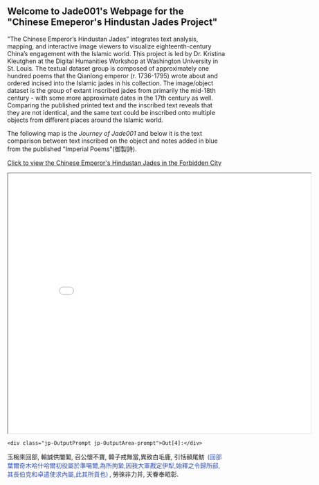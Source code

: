 ## Welcome to Jade001's Webpage for the "Chinese Emeperor's Hindustan Jades Project" ##
"The Chinese Emperor’s Hindustan Jades” integrates text analysis, mapping, and interactive image viewers to visualize eighteenth-century China’s engagement with the Islamic world. This project is led by Dr. Kristina Kleutghen at the Digital Humanities Workshop at Washington University in St. Louis. The textual dataset group is composed of approximately one hundred poems that the Qianlong emperor (r. 1736-1795) wrote about and ordered incised into the Islamic jades in his collection. The image/object dataset is the group of extant inscribed jades from primarily the mid-18th century - with some more approximate dates in the 17th century as well. Comparing the published printed text and the inscribed text reveals that they are not identical, and the same text could be inscribed onto multiple objects from different places around the Islamic world. 

The following map is the *Journey of Jade001* and below it is the text comparison between text inscribed on the object and notes added in blue from the published "Imperial Poems"(御製詩).

[Click to view the Chinese Emperor's Hindustan Jades in the Forbidden City](https://xgloria.github.io/theforbiddencity_test1/)

<iframe src="Jade001_SampleMap.html" height="600" width="700"></iframe>


<div class="jp-Cell-outputWrapper">


<div class="jp-OutputArea jp-Cell-outputArea">

<div class="jp-OutputArea-child">

    
    <div class="jp-OutputPrompt jp-OutputArea-prompt">Out[4]:</div>

<div class="jp-RenderedHTMLCommon jp-RenderedMarkdown jp-OutputArea-output jp-OutputArea-executeResult" data-mime-type="text/markdown">
    <p><style>                           
    span.delete {color: #32a852; 
                 background-color: lavender;
                 font-size: 150%; 
                 margin: 0 3px; 
                 border: 1px solid #808080; 
                 line-height: 1.5;
                 padding: 2px;}
    span.insert {color: #e02427;
                 background-color: lavender;
                 font-size: 150%; 
                 margin: 0 3px; 
                 border: 1px solid #808080; 
                 line-height: 1.5;
                 padding: 2px;}
    span.parenthesis {color: #324ea8;
                    font-size: 100%;
                    margin: 0 3px;}
    </style>玉椀來回部, 輸誠供闔閶, 召公懷不寶, 韓子戒無當,異致白毛鹿, 引恬頳尾魴 <span class="parenthesis">(回部葉爾奇木哈什哈爾初役屬於準噶爾,為所拘縶,因我大軍戡定伊犁,始釋之令歸所部,其長伯克和卓遣使求內屬,此其所貢也)</span>, 勞徠非力并, 天眷奉昭彰.</p>

</div>

</div>

</div>

</div>
